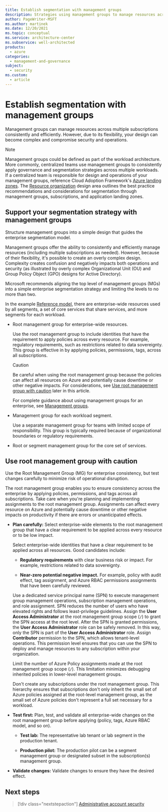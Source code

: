 ```yaml
---
title: Establish segmentation with management groups
description: Strategies using management groups to manage resources across multiple subscriptions consistently and efficiently.
author: PageWriter-MSFT
ms.author: martinek
ms.date: 12/20/2021
ms.topic: conceptual
ms.service: architecture-center
ms.subservice: well-architected
products:
  - azure
categories:
  - management-and-governance
subject:
  - security
ms.custom:
  - article
---
```


# Establish segmentation with management groups

Management groups can manage resources across multiple subscriptions consistently and efficiently. However, due to its flexibility, your design can become complex and compromise security and operations.

> [!NOTE]
> Management groups could be defined as part of the workload architecture. More commonly, centralized teams use management groups to consistently apply governance and segmentation strategies across multiple workloads. If a centralized team is responsible for design and operations of your management groups, reference Cloud Adoption Framework's [Azure landing zones](/azure/cloud-adoption-framework/ready/landing-zone/). The [Resource organization](/azure/cloud-adoption-framework/ready/landing-zone/design-area/resource-org) design area outlines the best practice recommendations and considerations for segmentation through management groups, subscriptions, and application landing zones.

## Support your segmentation strategy with management groups

Structure management groups into a simple design that guides the enterprise segmentation model.

Management groups offer the ability to consistently and efficiently manage resources (including multiple subscriptions as needed). However, because of their flexibility, it's possible to create an overly complex design. Complexity creates confusion and negatively impacts both operations and security (as illustrated by overly complex Organizational Unit (OU) and Group Policy Object (GPO) designs for Active Directory).

Microsoft recommends aligning the top level of management groups (MGs) into a simple enterprise segmentation strategy and limiting the levels to no more than two.

In the example [Reference model](/azure/architecture/framework/security/design-segmentation#reference-model), there are enterprise-wide resources used by all segments, a set of core services that share services, and more segments for each workload.

- Root management group for enterprise-wide resources.

  Use the root management group to include identities that have the requirement to apply policies across every resource. For example, regulatory requirements, such as restrictions related to data sovereignty. This group is effective in by applying policies, permissions, tags, across all subscriptions.

  > [!CAUTION]
  > Be careful when using the root management group because the policies can affect all resources on Azure and potentially cause downtime or other negative impacts. For considerations, see [Use root management group with caution](#use-root-management-group-with-caution) later in this article.
  >
  > For complete guidance about using management groups for an enterprise, see [Management groups](/azure/cloud-adoption-framework/ready/landing-zone/design-area/resource-org-management-groups).

- Management group for each workload segment.

  Use a separate management group for teams with limited scope of responsibility. This group is typically required because of organizational boundaries or regulatory requirements.

- Root or segment management group for the core set of services.

## Use root management group with caution

Use the Root Management Group (MG) for enterprise consistency, but test changes carefully to minimize risk of operational disruption.

The root management group enables you to ensure consistency across the enterprise by applying policies, permissions, and tags across all subscriptions. Take care when you're planning and implementing assignments to the root management group. Assignments can affect every resource on Azure and potentially cause downtime or other negative impacts on productivity if there are errors or unanticipated effects.

- **Plan carefully:** Select enterprise-wide elements to the root management group that have a clear requirement to be applied across every resource or to be low impact.

  Select enterprise-wide identities that have a clear requirement to be applied across all resources. Good candidates include:

  - **Regulatory requirements** with clear business risk or impact. For example, restrictions related to data sovereignty.

  - **Near-zero potential negative impact.** For example, policy with audit effect, tag assignment, and Azure RBAC permissions assignments that have been carefully reviewed.

  Use a dedicated service principal name (SPN) to execute management group management operations, subscription management operations, and role assignment. SPN reduces the number of users who have elevated rights and follows least-privilege guidelines. Assign the **User Access Administrator** at the root management group scope (`/`) to grant the SPN access at the root level. After the SPN is granted permissions, the **User Access Administrator** role can be safely removed. In this way, only the SPN is part of the **User Access Administrator** role. Assign **Contributor** permission to the SPN, which allows tenant-level operations. This permission level ensures that you can use the SPN to deploy and manage resources to any subscription within your organization.

  Limit the number of Azure Policy assignments made at the root management group scope (`/`). This limitation minimizes debugging inherited policies in lower-level management groups.

  Don't create any subscriptions under the root management group. This hierarchy ensures that subscriptions don't only inherit the small set of Azure policies assigned at the root-level management group, as the small set of Azure policies don't represent a full set necessary for a workload.

- **Test first:** Plan, test, and validate all enterprise-wide changes on the root management group before applying (policy, tags, Azure RBAC model, and so on).

  - **Test lab:** The representative lab tenant or lab segment in the production tenant.

  - **Production pilot:** The production pilot can be a segment management group or designated subset in the subscription(s) management group.

- **Validate changes:** Validate changes to ensure they have the desired effect.

## Next steps

> [!div class="nextstepaction"]
> [Administrative account security](design-admins.md)
